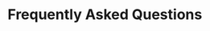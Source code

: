 # Frequently Asked Questions

[//]: # (### Why should I use `icij-worker` rather than frequently used task orchestrations frameworks to create Datashare task ?)

[//]: # ()
[//]: # (- https://dagster.io/)

[//]: # (- https://docs.celeryq.dev/en/stable/)

[//]: # (- communicate with datashare)

[//]: # ()
[//]: # (### Can I create task for the local version of datashare ?)
